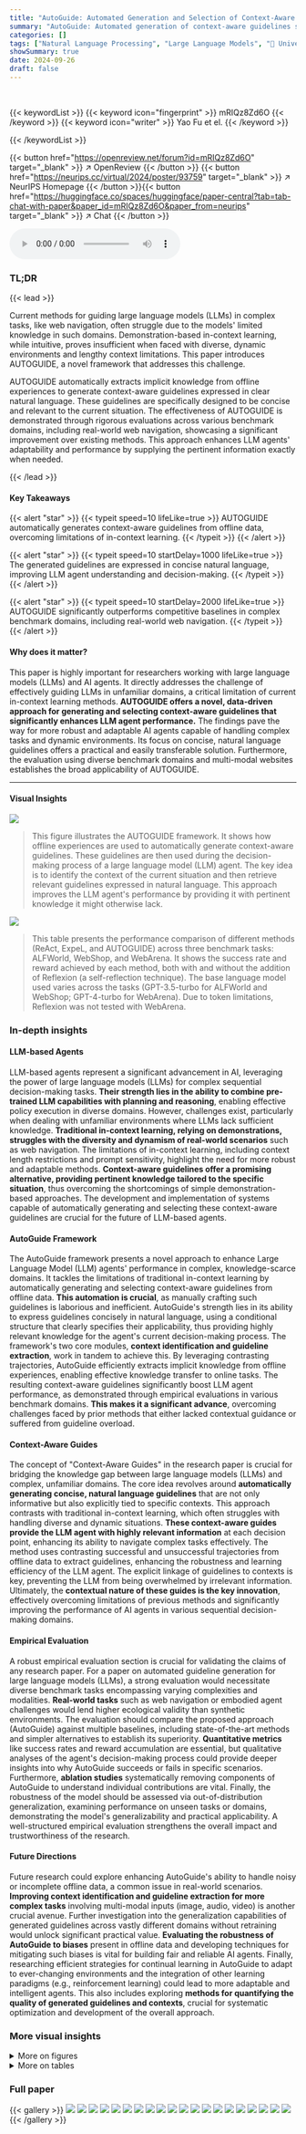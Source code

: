 ```yaml
---
title: "AutoGuide: Automated Generation and Selection of Context-Aware Guidelines for Large Language Model Agents"
summary: "AutoGuide: Automated generation of context-aware guidelines significantly improves LLM agent performance in unfamiliar domains."
categories: []
tags: ["Natural Language Processing", "Large Language Models", "🏢 University of Michigan",]
showSummary: true
date: 2024-09-26
draft: false
---
```


<br>

{{< keywordList >}}
{{< keyword icon="fingerprint" >}} mRIQz8Zd6O {{< /keyword >}}
{{< keyword icon="writer" >}} Yao Fu et el. {{< /keyword >}}
 
{{< /keywordList >}}

{{< button href="https://openreview.net/forum?id=mRIQz8Zd6O" target="_blank" >}}
↗ OpenReview
{{< /button >}}
{{< button href="https://neurips.cc/virtual/2024/poster/93759" target="_blank" >}}
↗ NeurIPS Homepage
{{< /button >}}{{< button href="https://huggingface.co/spaces/huggingface/paper-central?tab=tab-chat-with-paper&paper_id=mRIQz8Zd6O&paper_from=neurips" target="_blank" >}}
↗ Chat
{{< /button >}}



<audio controls>
    <source src="https://ai-paper-reviewer.com/mRIQz8Zd6O/podcast.wav" type="audio/wav">
    Your browser does not support the audio element.
</audio>


### TL;DR


{{< lead >}}

Current methods for guiding large language models (LLMs) in complex tasks, like web navigation, often struggle due to the models' limited knowledge in such domains. Demonstration-based in-context learning, while intuitive, proves insufficient when faced with diverse, dynamic environments and lengthy context limitations. This paper introduces AUTOGUIDE, a novel framework that addresses this challenge. 



AUTOGUIDE automatically extracts implicit knowledge from offline experiences to generate context-aware guidelines expressed in clear natural language.  These guidelines are specifically designed to be concise and relevant to the current situation. The effectiveness of AUTOGUIDE is demonstrated through rigorous evaluations across various benchmark domains, including real-world web navigation, showcasing a significant improvement over existing methods. This approach enhances LLM agents' adaptability and performance by supplying the pertinent information exactly when needed.

{{< /lead >}}


#### Key Takeaways

{{< alert "star" >}}
{{< typeit speed=10 lifeLike=true >}} AUTOGUIDE automatically generates context-aware guidelines from offline data, overcoming limitations of in-context learning. {{< /typeit >}}
{{< /alert >}}

{{< alert "star" >}}
{{< typeit speed=10 startDelay=1000 lifeLike=true >}} The generated guidelines are expressed in concise natural language, improving LLM agent understanding and decision-making. {{< /typeit >}}
{{< /alert >}}

{{< alert "star" >}}
{{< typeit speed=10 startDelay=2000 lifeLike=true >}} AUTOGUIDE significantly outperforms competitive baselines in complex benchmark domains, including real-world web navigation. {{< /typeit >}}
{{< /alert >}}

#### Why does it matter?
This paper is highly important for researchers working with large language models (LLMs) and AI agents.  It directly addresses the challenge of effectively guiding LLMs in unfamiliar domains, a critical limitation of current in-context learning methods. **AUTOGUIDE offers a novel, data-driven approach for generating and selecting context-aware guidelines that significantly enhances LLM agent performance.**  The findings pave the way for more robust and adaptable AI agents capable of handling complex tasks and dynamic environments. Its focus on concise, natural language guidelines offers a practical and easily transferable solution.  Furthermore, the evaluation using diverse benchmark domains and multi-modal websites establishes the broad applicability of AUTOGUIDE.

------
#### Visual Insights



![](https://ai-paper-reviewer.com/mRIQz8Zd6O/figures_1_1.jpg)

> This figure illustrates the AUTOGUIDE framework.  It shows how offline experiences are used to automatically generate context-aware guidelines. These guidelines are then used during the decision-making process of a large language model (LLM) agent. The key idea is to identify the context of the current situation and then retrieve relevant guidelines expressed in natural language. This approach improves the LLM agent's performance by providing it with pertinent knowledge it might otherwise lack.





![](https://ai-paper-reviewer.com/mRIQz8Zd6O/tables_3_1.jpg)

> This table presents the performance comparison of different methods (ReAct, ExpeL, and AUTOGUIDE) across three benchmark tasks: ALFWorld, WebShop, and WebArena.  It shows the success rate and reward achieved by each method, both with and without the addition of Reflexion (a self-reflection technique).  The base language model used varies across the tasks (GPT-3.5-turbo for ALFWorld and WebShop; GPT-4-turbo for WebArena).  Due to token limitations, Reflexion was not tested with WebArena.





### In-depth insights


#### LLM-based Agents
LLM-based agents represent a significant advancement in AI, leveraging the power of large language models (LLMs) for complex sequential decision-making tasks.  **Their strength lies in the ability to combine pre-trained LLM capabilities with planning and reasoning**, enabling effective policy execution in diverse domains.  However, challenges exist, particularly when dealing with unfamiliar environments where LLMs lack sufficient knowledge.  **Traditional in-context learning, relying on demonstrations, struggles with the diversity and dynamism of real-world scenarios** such as web navigation.  The limitations of in-context learning, including context length restrictions and prompt sensitivity, highlight the need for more robust and adaptable methods.  **Context-aware guidelines offer a promising alternative, providing pertinent knowledge tailored to the specific situation**, thus overcoming the shortcomings of simple demonstration-based approaches.  The development and implementation of systems capable of automatically generating and selecting these context-aware guidelines are crucial for the future of LLM-based agents.

#### AutoGuide Framework
The AutoGuide framework presents a novel approach to enhance Large Language Model (LLM) agents' performance in complex, knowledge-scarce domains.  It tackles the limitations of traditional in-context learning by automatically generating and selecting context-aware guidelines from offline data.  **This automation is crucial**, as manually crafting such guidelines is laborious and inefficient. AutoGuide's strength lies in its ability to express guidelines concisely in natural language, using a conditional structure that clearly specifies their applicability, thus providing highly relevant knowledge for the agent's current decision-making process.  The framework's two core modules, **context identification and guideline extraction**, work in tandem to achieve this.  By leveraging contrasting trajectories, AutoGuide efficiently extracts implicit knowledge from offline experiences, enabling effective knowledge transfer to online tasks.  The resulting context-aware guidelines significantly boost LLM agent performance, as demonstrated through empirical evaluations in various benchmark domains. **This makes it a significant advance**, overcoming challenges faced by prior methods that either lacked contextual guidance or suffered from guideline overload.

#### Context-Aware Guides
The concept of "Context-Aware Guides" in the research paper is crucial for bridging the knowledge gap between large language models (LLMs) and complex, unfamiliar domains.  The core idea revolves around **automatically generating concise, natural language guidelines** that are not only informative but also explicitly tied to specific contexts. This approach contrasts with traditional in-context learning, which often struggles with handling diverse and dynamic situations.  **These context-aware guides provide the LLM agent with highly relevant information** at each decision point, enhancing its ability to navigate complex tasks effectively. The method uses contrasting successful and unsuccessful trajectories from offline data to extract guidelines, enhancing the robustness and learning efficiency of the LLM agent.  The explicit linkage of guidelines to contexts is key, preventing the LLM from being overwhelmed by irrelevant information.  Ultimately, the **contextual nature of these guides is the key innovation**, effectively overcoming limitations of previous methods and significantly improving the performance of AI agents in various sequential decision-making domains.

#### Empirical Evaluation
A robust empirical evaluation section is crucial for validating the claims of any research paper.  For a paper on automated guideline generation for large language models (LLMs), a strong evaluation would necessitate diverse benchmark tasks encompassing varying complexities and modalities.  **Real-world tasks** such as web navigation or embodied agent challenges would lend higher ecological validity than synthetic environments. The evaluation should compare the proposed approach (AutoGuide) against multiple baselines, including state-of-the-art methods and simpler alternatives to establish its superiority.  **Quantitative metrics** like success rates and reward accumulation are essential, but qualitative analyses of the agent's decision-making process could provide deeper insights into why AutoGuide succeeds or fails in specific scenarios.  Furthermore, **ablation studies** systematically removing components of AutoGuide to understand individual contributions are vital. Finally, the robustness of the model should be assessed via out-of-distribution generalization, examining performance on unseen tasks or domains, demonstrating the model's generalizability and practical applicability.  A well-structured empirical evaluation strengthens the overall impact and trustworthiness of the research.

#### Future Directions
Future research could explore enhancing AutoGuide's ability to handle noisy or incomplete offline data, a common issue in real-world scenarios. **Improving context identification and guideline extraction for more complex tasks** involving multi-modal inputs (image, audio, video) is another crucial avenue.  Further investigation into the generalization capabilities of generated guidelines across vastly different domains without retraining would unlock significant practical value.  **Evaluating the robustness of AutoGuide to biases** present in offline data and developing techniques for mitigating such biases is vital for building fair and reliable AI agents.  Finally, researching efficient strategies for continual learning in AutoGuide to adapt to ever-changing environments and the integration of other learning paradigms (e.g., reinforcement learning) could lead to more adaptable and intelligent agents.  This also includes exploring **methods for quantifying the quality of generated guidelines and contexts**, crucial for systematic optimization and development of the overall approach.


### More visual insights

<details>
<summary>More on figures
</summary>


![](https://ai-paper-reviewer.com/mRIQz8Zd6O/figures_2_1.jpg)

> This figure illustrates the AUTOGUIDE framework.  Offline experiences are processed by a context identification module and a guideline extraction module to generate context-aware guidelines. These guidelines are then used at test time to provide relevant knowledge to an LLM agent, improving its decision-making process in unfamiliar domains.


![](https://ai-paper-reviewer.com/mRIQz8Zd6O/figures_4_1.jpg)

> This figure illustrates the AUTOGUIDE framework. Offline experiences are used to generate context-aware guidelines.  During testing, the current context is identified, and relevant guidelines are retrieved and used to improve the LLM agent's decision-making. The process involves knowledge extraction, context identification, and guideline retrieval. Context-aware guidelines are concise and clearly state their applicability.


![](https://ai-paper-reviewer.com/mRIQz8Zd6O/figures_6_1.jpg)

> This figure compares the performance of three different methods (ReAct, ExpeL, and AUTOGUIDE) on the same task. ReAct fails due to selecting the wrong item. ExpeL makes mistakes because of irrelevant guidelines. AUTOGUIDE succeeds by selecting contextually relevant guidelines, demonstrating its effectiveness.


![](https://ai-paper-reviewer.com/mRIQz8Zd6O/figures_17_1.jpg)

> This figure illustrates the AUTOGUIDE framework. Offline experiences are used to generate context-aware guidelines.  During testing, the current trajectory's context is identified, and relevant guidelines are retrieved and incorporated into the LLM agent's prompt, improving decision-making. The figure highlights the key difference between AUTOGUIDE and baselines, showcasing how AUTOGUIDE uses context to provide relevant guidelines, leading to better performance.


![](https://ai-paper-reviewer.com/mRIQz8Zd6O/figures_19_1.jpg)

> The figure illustrates the AUTOGUIDE framework.  Offline experiences are processed to extract context-aware guidelines, which are then used by an LLM agent at test time.  The agent's current trajectory is analyzed to determine the relevant context, and the corresponding guidelines are applied to improve decision-making. This contrasts with methods that don't use context-aware guidelines, which may perform poorly in unfamiliar domains where the LLM lacks sufficient knowledge.


![](https://ai-paper-reviewer.com/mRIQz8Zd6O/figures_20_1.jpg)

> This figure illustrates the AUTOGUIDE framework. Offline experiences are used to automatically generate context-aware guidelines.  These guidelines are expressed in natural language and are only applied when their associated context matches the current situation. This contextual approach helps the LLM agent make better decisions, especially in unfamiliar domains.


![](https://ai-paper-reviewer.com/mRIQz8Zd6O/figures_21_1.jpg)

> This figure illustrates the AUTOGUIDE framework.  Offline experiences are processed to extract context-aware guidelines.  These guidelines are expressed in natural language and associated with specific contexts. During testing, the current context is identified, and the relevant guidelines are retrieved and incorporated into the LLM agent's prompt, enhancing decision-making.  The figure compares AUTOGUIDE's approach to baselines that do not utilize context-aware guidelines.


![](https://ai-paper-reviewer.com/mRIQz8Zd6O/figures_21_2.jpg)

> The figure illustrates the AUTOGUIDE framework.  Offline experiences are processed to extract context-aware guidelines, which are then used to guide an LLM agent during testing. The key advantage is that the guidelines are generated with their corresponding contexts, allowing for pertinent advice to be provided based on the current situation, improving LLM performance compared to methods that do not consider context.


</details>




<details>
<summary>More on tables
</summary>


![](https://ai-paper-reviewer.com/mRIQz8Zd6O/tables_6_1.jpg)
> This table presents the performance comparison of different algorithms across three benchmark datasets: ALFWorld, WebShop, and WebArena.  The success rate and reward are reported for each algorithm,  including the baseline methods (ReAct and ExpeL) and their combinations with the Reflexion method. AUTOGUIDE consistently outperforms the baselines in terms of both success rate and reward. Note that the Reflexion method was not used with WebArena due to token limits.

![](https://ai-paper-reviewer.com/mRIQz8Zd6O/tables_7_1.jpg)
> This table presents the results of AUTOGUIDE on three real-world multi-modal web domains: GitHub, Google Flights, and Coursera.  The success rate (SR) is shown for each domain, comparing the performance of AUTOGUIDE against the SoM baseline.  The results demonstrate a significant improvement in task success rates when using AUTOGUIDE's context-aware guidelines with the GPT-4V model.

![](https://ai-paper-reviewer.com/mRIQz8Zd6O/tables_7_2.jpg)
> This table presents the results of experiments conducted on three benchmark datasets (ALFWorld, WebShop, and WebArena) comparing the performance of AUTOGUIDE against several baseline methods.  The success rate and reward are shown for each method, with and without the addition of the Reflexion self-feedback method.  The results demonstrate the superior performance of AUTOGUIDE in all three benchmark environments.

![](https://ai-paper-reviewer.com/mRIQz8Zd6O/tables_8_1.jpg)
> This table presents the results of applying WebShop's context-aware guidelines to the WebArena-Shopping tasks.  It specifically focuses on the 98 tasks that include a product in their description. The success rate (SR) of both ReAct and AUTOGUIDE are compared, showing AUTOGUIDE's improved performance on out-of-distribution generalization.

![](https://ai-paper-reviewer.com/mRIQz8Zd6O/tables_8_2.jpg)
> This ablation study analyzes the contribution of each module of AUTOGUIDE to the overall performance on the WebShop benchmark.  It shows the success rate (SR) of ReAct alone, ReAct with only the context identification module (CI), ReAct with only the guideline extraction and selection module (GES), and AUTOGUIDE with both CI and GES.  The results demonstrate the importance of both modules for achieving the highest performance.

![](https://ai-paper-reviewer.com/mRIQz8Zd6O/tables_13_1.jpg)
> This table compares the performance of different methods (ReAct, ExpeL, and AUTOGUIDE) across three benchmark tasks: ALFWorld, WebShop, and WebArena.  It shows success rates and reward scores, illustrating the improvement achieved by AUTOGUIDE, especially when combined with Reflexion (a self-feedback method).  Note that the token limits of the language models prevented using Reflexion on the WebArena tasks.

![](https://ai-paper-reviewer.com/mRIQz8Zd6O/tables_14_1.jpg)
> This table presents the results of the experiments performed on three different benchmark domains (ALFWorld, WebShop, and WebArena) using four different approaches: ReAct, ExpeL, AUTOGUIDE, and each of these combined with Reflexion.  For each method and dataset, the success rate and reward are presented.  The table highlights the superior performance of AUTOGUIDE, particularly when combined with Reflexion.

![](https://ai-paper-reviewer.com/mRIQz8Zd6O/tables_15_1.jpg)
> This table presents the results of experiments conducted on three different benchmark domains: ALFWorld, WebShop, and WebArena.  The performance of several algorithms (ReAct, ExpeL, and AUTOGUIDE) are compared.  The success rate and reward are presented for each algorithm, both with and without the addition of the Reflexion algorithm (which provides self-feedback to enhance learning). The table also notes which algorithms utilize offline data, highlighting AUTOGUIDE's performance gains when leveraging this information.

![](https://ai-paper-reviewer.com/mRIQz8Zd6O/tables_16_1.jpg)
> This table shows the hyperparameters used in the experiments conducted on real-world websites, which involve multi-modal inputs (image and text).  The parameters specify the maximum allowed number of actions within an episode, the number of examples provided for in-context learning, the large language models used for various tasks (agent action generation, context identification, guideline selection, and guideline extraction), and the number of top guidelines selected at each step.

![](https://ai-paper-reviewer.com/mRIQz8Zd6O/tables_18_1.jpg)
> This table presents the results of experiments on three benchmark tasks: ALFWorld, WebShop, and WebArena.  It compares the performance of several methods, including ReAct, ExpeL, and AUTOGUIDE, with and without the addition of the Reflexion self-reflection technique. Success rate and reward are shown for each method across the three tasks, highlighting the impact of context-aware guidelines and self-reflection on performance. Note that the token limitations of GPT prevented the use of Reflexion on the WebArena task.

</details>




### Full paper

{{< gallery >}}
<img src="https://ai-paper-reviewer.com/mRIQz8Zd6O/1.png" class="grid-w50 md:grid-w33 xl:grid-w25" />
<img src="https://ai-paper-reviewer.com/mRIQz8Zd6O/2.png" class="grid-w50 md:grid-w33 xl:grid-w25" />
<img src="https://ai-paper-reviewer.com/mRIQz8Zd6O/3.png" class="grid-w50 md:grid-w33 xl:grid-w25" />
<img src="https://ai-paper-reviewer.com/mRIQz8Zd6O/4.png" class="grid-w50 md:grid-w33 xl:grid-w25" />
<img src="https://ai-paper-reviewer.com/mRIQz8Zd6O/5.png" class="grid-w50 md:grid-w33 xl:grid-w25" />
<img src="https://ai-paper-reviewer.com/mRIQz8Zd6O/6.png" class="grid-w50 md:grid-w33 xl:grid-w25" />
<img src="https://ai-paper-reviewer.com/mRIQz8Zd6O/7.png" class="grid-w50 md:grid-w33 xl:grid-w25" />
<img src="https://ai-paper-reviewer.com/mRIQz8Zd6O/8.png" class="grid-w50 md:grid-w33 xl:grid-w25" />
<img src="https://ai-paper-reviewer.com/mRIQz8Zd6O/9.png" class="grid-w50 md:grid-w33 xl:grid-w25" />
<img src="https://ai-paper-reviewer.com/mRIQz8Zd6O/10.png" class="grid-w50 md:grid-w33 xl:grid-w25" />
<img src="https://ai-paper-reviewer.com/mRIQz8Zd6O/11.png" class="grid-w50 md:grid-w33 xl:grid-w25" />
<img src="https://ai-paper-reviewer.com/mRIQz8Zd6O/12.png" class="grid-w50 md:grid-w33 xl:grid-w25" />
<img src="https://ai-paper-reviewer.com/mRIQz8Zd6O/13.png" class="grid-w50 md:grid-w33 xl:grid-w25" />
<img src="https://ai-paper-reviewer.com/mRIQz8Zd6O/14.png" class="grid-w50 md:grid-w33 xl:grid-w25" />
<img src="https://ai-paper-reviewer.com/mRIQz8Zd6O/15.png" class="grid-w50 md:grid-w33 xl:grid-w25" />
<img src="https://ai-paper-reviewer.com/mRIQz8Zd6O/16.png" class="grid-w50 md:grid-w33 xl:grid-w25" />
<img src="https://ai-paper-reviewer.com/mRIQz8Zd6O/17.png" class="grid-w50 md:grid-w33 xl:grid-w25" />
<img src="https://ai-paper-reviewer.com/mRIQz8Zd6O/18.png" class="grid-w50 md:grid-w33 xl:grid-w25" />
<img src="https://ai-paper-reviewer.com/mRIQz8Zd6O/19.png" class="grid-w50 md:grid-w33 xl:grid-w25" />
<img src="https://ai-paper-reviewer.com/mRIQz8Zd6O/20.png" class="grid-w50 md:grid-w33 xl:grid-w25" />
{{< /gallery >}}